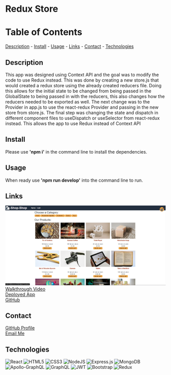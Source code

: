 # Redux Store

# Table of Contents

[Description](#description) -
[Install](#install) -
[Usage](#usage) - 
[Links](#links) - 
[Contact](#contact) -
[Technologies](#technologies)

## Description

This app was designed using Context API and the goal was to modify the code to use Redux instead. This was done by creating a new store.js that would created a redux store using the already created reducers file. Doing this allows for the initial state to be changed from being passed in the GlobalState to being passed in with the reducers, this also changes how the reducers needed to be exported as well. The next change was to the Provider in app.js to use the react-redux Provider and passing in the new store from store.js. The final step was changing the state and dispatch in different component files to useDispatch or useSelector from react-redux instead. This allows the app to use Redux instead of Context API

## Install

Please use **'npm i'** in the command line to install the dependencies.

## Usage

When ready use **'npm run develop'** into the command line to run.

## Links

![Screenshot of App](./assets/website-screenshot.jpg) <br>
[Walkthrough Video](https://youtu.be/UTDLVyr3BlA) <br>
[Deployed App](https://cryptic-falls-36875.herokuapp.com/) <br>
[GitHub](https://github.com/niklasertle/nje-redux-store)

## Contact

[GitHub Profile](https://github.com/niklasertle)<br>
[Email Me](mailto:nik.ertle16@gmail.com)

## Technologies

![React](https://img.shields.io/badge/react-%2320232a.svg?style=for-the-badge&logo=react&logoColor=%2361DAFB)
![HTML5](https://img.shields.io/badge/html5-%23E34F26.svg?style=for-the-badge&logo=html5&logoColor=white)
![CSS3](https://img.shields.io/badge/css3-%231572B6.svg?style=for-the-badge&logo=css3&logoColor=white)
![NodeJS](https://img.shields.io/badge/node.js-6DA55F?style=for-the-badge&logo=node.js&logoColor=white)
![Express.js](https://img.shields.io/badge/express.js-%23404d59.svg?style=for-the-badge&logo=express&logoColor=%2361DAFB)
![MongoDB](https://img.shields.io/badge/MongoDB-%234ea94b.svg?style=for-the-badge&logo=mongodb&logoColor=white)
![Apollo-GraphQL](https://img.shields.io/badge/-ApolloGraphQL-311C87?style=for-the-badge&logo=apollo-graphql)
![GraphQL](https://img.shields.io/badge/-GraphQL-E10098?style=for-the-badge&logo=graphql&logoColor=white)
![JWT](https://img.shields.io/badge/JWT-black?style=for-the-badge&logo=JSON%20web%20tokens)
![Bootstrap](https://img.shields.io/badge/bootstrap-%23563D7C.svg?style=for-the-badge&logo=bootstrap&logoColor=white)
![Redux](https://img.shields.io/badge/redux-%23593d88.svg?style=for-the-badge&logo=redux&logoColor=white)